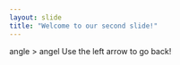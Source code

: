 ```yaml
---
layout: slide
title: "Welcome to our second slide!"
---
```

angle > angel
Use the left arrow to go back!
